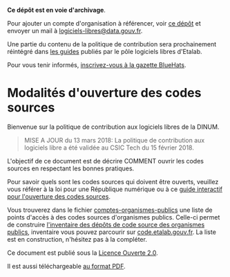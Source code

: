 **Ce dépôt est en voie d'archivage**.

Pour ajouter un compte d'organisation à référencer, voir [ce dépôt](https://git.sr.ht/~etalab/codegouvfr-sources) et envoyer un mail à [logiciels-libres@data.gouv.fr](mailto:logiciels-libres@data.gouv.fr).

Une partie du contenu de la politique de contribution sera prochainement réintégré dans [les guides](https://communs.numerique.gouv.fr/guides/) publiés par le pôle logiciels libres d'Etalab.

Pour vous tenir informés, [inscrivez-vous à la gazette BlueHats](https://infolettres.etalab.gouv.fr/subscribe/bluehats@mail.etalab.studio).

# Modalités d'ouverture des codes sources

Bienvenue sur la politique de contribution aux logiciels libres de la DINUM.

> MISE A JOUR du 13 mars 2018: La politique de contribution aux logiciels libre a été validée au CSIC Tech du 15 février 2018.

L'objectif de ce document est de décrire COMMENT ouvrir les codes sources en respectant les bonnes pratiques.

Pour savoir quels sont les codes sources qui doivent être ouverts, veuillez vous référer à la loi pour une République numérique ou à ce [guide interactif pour l'ouverture des codes sources](https://guide-juridique-logiciel-libre.etalab.gouv.fr/).

Vous trouverez dans le fichier [comptes-organismes-publics](comptes-organismes-publics) une liste de points d'accès à des codes sources d'organismes publics.  Celle-ci permet de construire [l'inventaire des dépôts de code source des organismes publics](https://www.data.gouv.fr/fr/datasets/inventaire-des-depots-de-code-source-des-organismes-publics/), inventaire vous pouvez parcourir sur [code.etalab.gouv.fr](https://code.etalab.gouv.fr).  La liste est en construction, n'hésitez pas à la compléter.

Ce document est publié sous la [Licence Ouverte 2.0][LO link].

Il est aussi téléchargeable [au format PDF](docs/pocos-dinsic-stable.pdf).

[LO link]: https://github.com/DISIC/politique-de-contribution-open-source/raw/master/LICENSE.pdf
